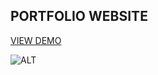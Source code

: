 ## PORTFOLIO WEBSITE

[VIEW DEMO](https://ernazar151020.github.io/portfolio/)

![ALT](https://oddslifenetstorage.blob.core.windows.net/casinobeats/2019/10/shutterstock_387456811-e1571653929984.jpg)
